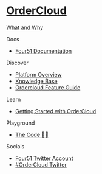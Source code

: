 # [OrderCloud]()

[What and Why]()

Docs

 - [Four51 Documentation](https://four51.github.io/#/api)

Discover
 - [Platform Overview](https://ordercloud.io/discover/platform-overview)
 - [Knowledge Base](https://ordercloud.io/knowledge-base)
 - [Ordercloud Feature Guide](https://www.sitecore.com/resources/index/guide/ordercloud-feature-guide)

Learn

 - [Getting Started with OrderCloud](https://ordercloud.io/getting-started/intro-to-ordercloud)

Playground

 - [The Code 👩‍💻](https://github.com/ordercloud-api)
 
Socials

 - [Four51 Twitter Account](https://twitter.com/Four51ecommerce)
 - [#OrderCloud Twitter](https://twitter.com/search?q=%23ordercloud&src=typed_query&f=live)